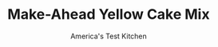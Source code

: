 ---
layout: ../../layouts/MarkdownPostLayout.astro
title: Make-Ahead Yellow Cake Mix
author: America's Test Kitchen
pubDate: 2023-03-15
description: "Making cake from a box mix is fast and easy, but thats about all we can say for it."
image_url: https://res.cloudinary.com/hksqkdlah/image/upload/ar_1:1,c_fill,dpr_2.0,f_auto,fl_lossy.progressive.strip_profile,g_faces:auto,q_auto:low,w_344/8482_sfs-makeaheadcakemix-21-cco
tags: ["Desserts or Baked Goods","Make Ahead","Cakes"]
calories: 
protein: 
carbohydrates: 
fats: 
fiber: 
ingredients: ["2 cups (14 ounces), granulated sugar","1 1/2 cups (7½ ounces), all-purpose flour","1 1/2 cups (6 ounces), cake flour","1/2 cup (1½ ounces), nonfat dry milk powder","1 tablespoon, baking powder","1 teaspoon, salt","16 tablespoons, unsalted butter (2 sticks), cut into 1/2-inch pieces and chilled","1 tablespoon, vanilla extract"]
serves: 
time: "1 hour, plus 1 hour cooling and up to 2 months freezing"
instructions: ["Process sugar, flours, milk powder, baking powder, and salt in food processor for 15 seconds to combine. Add butter and vanilla and pulse until mixture resembles coarse meal. Freeze in zipper-lock bag for up to 2 months.","TO MAKE TWO 9-INCH LAYERS","PREPARE PANS Adjust oven rack to middle position and heat oven to 350 degrees. Grease and flour two 9-inch round cake pans (see step by step below for an array of other cake pan options).","MAKE CAKE With electric mixer on medium speed, beat prepared cake mix, 1 1/4 cups warm water (about 110 degrees), and 2 large room-temperature eggs until mixture is smooth, about 2 minutes. Scrape batter into prepared cake pans and bake until toothpick inserted in center comes out clean, 30 to 35 minutes. Cool cakes in pans 10 minutes, then turn out onto wire rack. Cool completely, at least 1 hour."]
nutrition: undefined
notes: "You can make a second batch of mix without cleaning out your food processor, which will give you the makings for two cakes at the ready in your freezer."
---